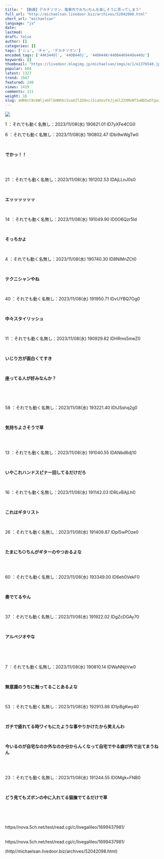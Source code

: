 ```yaml
---
title: " 【動画】デカチソマン、電車内でおち○ちんを楽しそうに弄ってしまう"
full_url: "http://michaelsan.livedoor.biz/archives/52042098.html"
short_url: "michaelsan"
language: "ja"
date: 
lastmod: 
draft: false
author: []
categories: []
tags: ['シュ', 'チャ', 'デカチソマン']
encoded_tags: ['44K344Ol', '44OB44Oj', '44OH44Kr44OB44K944Oe44Oz']
keywords: []
thumbnail: "https://livedoor.blogimg.jp/michaelsan/imgs/e/1/e1376548.jpg"
popular: 604
latest: 1327
trend: 1947
featured: 240
views: 1419
comments: 111
weight: 16
slug: aHR0cC8vbWljaGFlbHNhbi5saXZlZG9vci5iaXovYXJjaGl2ZXMvNTIwNDIwOTguaHRtbA==
---
```


![](https://livedoor.blogimg.jp/michaelsan/imgs/e/1/e1376548.jpg)

<div><p>1 ：それでも動く名無し：2023/11/08(水) 190621.01 ID7yXFe4CG0</p><p>6 ：それでも動く名無し：2023/11/08(水) 190802.47 IDbi9wWgTw0</p><br><b><p>でかっ！！ </p><br></b><br><p>21 ：それでも動く名無し：2023/11/08(水) 191202.53 IDAjLLnJ0s0</p><br><b><p>エッッッッッッ </p></b><br><p>14 ：それでも動く名無し：2023/11/08(水) 191049.90 ID0O6Qzr5ld</p><br><b><p>そっちかよ </p></b><br><p>4 ：それでも動く名無し：2023/11/08(水) 190740.30 ID8NiMnZCt0</p><br><b><p>テクニシャンやね </p></b><br><p>40 ：それでも動く名無し：2023/11/08(水) 191950.71 IDvUYBQ7Og0</p><br><b><p>中々スタイリッシュ </p></b><br><p>11 ：それでも動く名無し：2023/11/08(水) 190929.82 IDHRms5meZ0</p><br><p><p><b><p>いじり方が面白くてすき</p></b></p></p><p><p><b><p><br></p></b></p></p><p><b><p>座ってる人が好みなんか？ </p><br></b></p><br><p>58 ：それでも動く名無し：2023/11/08(水) 193221.40 IDtJSshq2g0</p><br><b><p>気持ちよさそうで草 </p><br></b><br><p>13 ：それでも動く名無し：2023/11/08(水) 191040.55 IDANbd6dj10</p><br><b><p>いやこれハンドスピナー回してるだけだろ </p></b><br><p>16 ：それでも動く名無し：2023/11/08(水) 191142.03 IDRLvBAjLh0</p><br><b><p>これはギタリスト </p></b><br><p>26 ：それでも動く名無し：2023/11/08(水) 191409.87 IDpI5wPOze0</p><br><b><p>たまにち○ちんがギターのやつおるよな </p><br></b><br><p>60 ：それでも動く名無し：2023/11/08(水) 193349.00 ID6eh0VekF0</p><br><b><p>奏でてるやん </p></b><br><p>37 ：それでも動く名無し：2023/11/08(水) 191922.02 IDgZcDGAy70</p><br><b><p>アルペジオやな</p><br></b><br> <br><p>7 ：それでも動く名無し：2023/11/08(水) 190810.14 IDWaNNjtVw0</p><br><b><p>無意識のうちに触ってることあるよな </p></b><br><p>53 ：それでも動く名無し：2023/11/08(水) 192913.88 ID1pBgKwy40</p><br><p><b><p>ガチで疲れてる時ワイもにたような事やりかけたから笑えんわ</p></b></p><p><b><p><br></p></b></p><b><p>今いるのが自宅なのか外なのか分からんくなって自宅でやる癖が外で出てまうねん </p><br></b><br><p>23 ：それでも動く名無し：2023/11/08(水) 191244.55 ID0Mgk+FNB0</p><br><b><p><p>どう見てもズボンの中に入れてる猫撫でてるだけで草 </p><br></p><br></b><br>https//nova.5ch.net/test/read.cgi/c/livegalileo/1699437981/<br><br clear='all'> <p id='a6850dc6aefc0d5bbff2bea180d92d89'> </p> <p id='a6850dc6aefc0d5bbff2bea180d92d89'> </p> <p class='alistcloud-container-6795'></p> <p>https//nova.5ch.net/test/read.cgi/c/livegalileo/1699437981/</p></div>

(http//michaelsan.livedoor.biz/archives/52042098.html)

